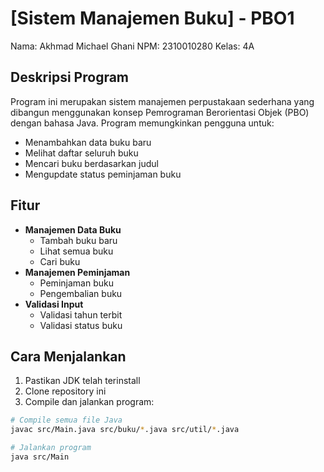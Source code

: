 
# [Sistem Manajemen Buku] - PBO1
Nama: Akhmad Michael Ghani
NPM: 2310010280
Kelas: 4A  

## Deskripsi Program
Program ini merupakan sistem manajemen perpustakaan sederhana yang dibangun menggunakan konsep Pemrograman Berorientasi Objek (PBO) dengan bahasa Java. Program memungkinkan pengguna untuk:
- Menambahkan data buku baru
- Melihat daftar seluruh buku
- Mencari buku berdasarkan judul
- Mengupdate status peminjaman buku

## Fitur
- **Manajemen Data Buku**
  - Tambah buku baru
  - Lihat semua buku
  - Cari buku
- **Manajemen Peminjaman**
  - Peminjaman buku
  - Pengembalian buku
- **Validasi Input**
  - Validasi tahun terbit
  - Validasi status buku

## Cara Menjalankan
1. Pastikan JDK telah terinstall
2. Clone repository ini
3. Compile dan jalankan program:

```bash
# Compile semua file Java
javac src/Main.java src/buku/*.java src/util/*.java

# Jalankan program
java src/Main
